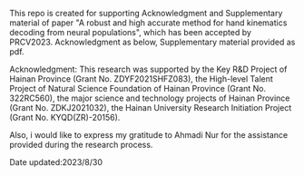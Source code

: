 This repo is created for supporting Acknowledgment and Supplementary material of paper "A robust and high accurate method for hand kinematics decoding from neural populations", which has been accepted by PRCV2023.
Acknowledgment as below, Supplementary material provided as pdf.

Acknowledgment:
This research was supported by the Key R\&D Project of Hainan Province (Grant No. ZDYF2021SHFZ083), the High-level Talent Project of Natural Science Foundation of Hainan Province (Grant No. 322RC560), the major science and technology projects of Hainan Province (Grant No. ZDKJ2021032), the Hainan University Research Initiation Project (Grant No. KYQD(ZR)-20156).


Also, i would like to express my gratitude to Ahmadi Nur for the assistance provided during the research process.

Date updated:2023/8/30
